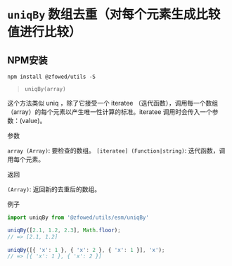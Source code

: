 # `uniqBy` 数组去重（对每个元素生成比较值进行比较）

## NPM安装

```shell
npm install @zfowed/utils -S
```

> `uniqBy(array)`

这个方法类似 uniq ，除了它接受一个 iteratee （迭代函数），调用每一个数组（array）的每个元素以产生唯一性计算的标准。iteratee 调用时会传入一个参数：(value)。

参数

`array (Array)`: 要检查的数组。
`[iteratee] (Function|string)`: 迭代函数，调用每个元素。

返回

`(Array)`: 返回新的去重后的数组。

例子

```javascript
import uniqBy from '@zfowed/utils/esm/uniqBy'
```

```javascript
uniqBy([2.1, 1.2, 2.3], Math.floor);
// => [2.1, 1.2]
 
uniqBy([{ 'x': 1 }, { 'x': 2 }, { 'x': 1 }], 'x');
// => [{ 'x': 1 }, { 'x': 2 }]
```
